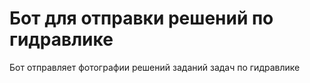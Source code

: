 # Бот для отправки решений по гидравлике
Бот отправляет фотографии решений заданий задач по гидравлике
